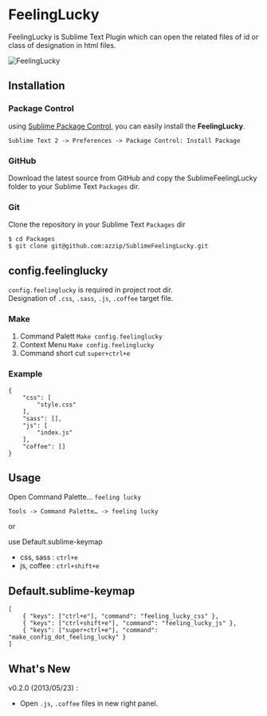FeelingLucky
===================

FeelingLucky is Sublime Text Plugin which can open the related files of id or class of designation in html files.

![FeelingLucky](http://farm8.staticflickr.com/7293/8748074716_51763c0840_o.jpg)


## Installation

### Package Control
using [Sublime Package Control](http://wbond.net/sublime_packages/package_control), you can easily install the **FeelingLucky**.

````
Sublime Text 2 -> Preferences -> Package Control: Install Package
````  

### GitHub
Download the latest source from GitHub and copy the SublimeFeelingLucky folder to your Sublime Text `Packages` dir.

### Git
Clone the repository in your Sublime Text `Packages` dir

````
$ cd Packages
$ git clone git@github.com:azzip/SublimeFeelingLucky.git
````


## config.feelinglucky
`config.feelinglucky` is required in project root dir.  
Designation of `.css`, `.sass`, `.js`, `.coffee` target file.

### Make
1. Command Palett `Make config.feelinglucky`  
2. Context Menu `Make config.feelinglucky`  
3. Command short cut `super+ctrl+e`


### Example

````
{
    "css": [
        "style.css"
    ],
    "sass": [],
    "js": [
        "index.js"    
    ],    
    "coffee": []        
}
````

## Usage
Open Command Palette… `feeling lucky`

````
Tools -> Command Palette… -> feeling lucky
````  
or

use Default.sublime-keymap 

* css, sass : `ctrl+e`
* js, coffee : `ctrl+shift+e`
 



## Default.sublime-keymap

````
[
    { "keys": ["ctrl+e"], "command": "feeling_lucky_css" },
    { "keys": ["ctrl+shift+e"], "command": "feeling_lucky_js" },
    { "keys": ["super+ctrl+e"], "command": "make_config_dot_feeling_lucky" }
]
````

## What's New

v0.2.0 (2013/05/23) :  

* Open `.js`, `.coffee` files in new right panel.
